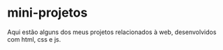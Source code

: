 # mini-projetos
Aqui estão alguns dos meus projetos relacionados à web, desenvolvidos com html, css e js.
